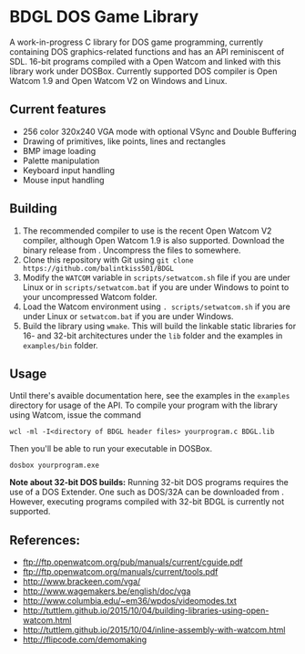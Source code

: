# BDGL DOS Game Library
A work-in-progress C library for DOS game programming, currently containing DOS
graphics-related functions and has an API reminiscent of SDL. 16-bit programs
compiled with a Open Watcom and linked with this library work under DOSBox.
Currently supported DOS compiler is Open Watcom 1.9 and
Open Watcom V2 on Windows and Linux.

## Current features

* 256 color 320x240 VGA mode with optional VSync and Double Buffering
* Drawing of primitives, like points, lines and rectangles
* BMP image loading
* Palette manipulation
* Keyboard input handling
* Mouse input handling

## Building

1. The recommended compiler to use is the recent Open Watcom V2
   compiler, although Open Watcom 1.9 is also supported.
   Download the binary release from
   [](https://github.com/open-watcom/travis-ci-ow-builds/archive/master.zip).
   Uncompress the files to somewhere.
2. Clone this repository with Git using
   `git clone https://github.com/balintkiss501/BDGL`
3. Modify the `WATCOM` variable in `scripts/setwatcom.sh` file if you are
   under Linux or in `scripts/setwatcom.bat` if you are under Windows to
   point to your uncompressed Watcom folder.
4. Load the Watcom environment using `. scripts/setwatcom.sh` if you are under
   Linux or `setwatcom.bat` if you are under Windows.
3. Build the library using `wmake`. This will build the linkable static
   libraries for 16- and 32-bit architectures under the `lib` folder and the
   examples in `examples/bin` folder.

## Usage

Until there's avaible documentation here, see the examples in the `examples`
directory for usage of the API. To compile your program with the library
using Watcom, issue the command

```
wcl -ml -I<directory of BDGL header files> yourprogram.c BDGL.lib
```

Then you'll be able to run your executable in DOSBox.

```
dosbox yourprogram.exe
```

**Note about 32-bit DOS builds:** Running 32-bit DOS programs requires the use of
a DOS Extender. One such as DOS/32A can be downloaded from
[](http://dos32a.narechk.net). However, executing programs compiled with 32-bit
BDGL is currently not supported.

## References:

* <ftp://ftp.openwatcom.org/pub/manuals/current/cguide.pdf>
* <ftp://ftp.openwatcom.org/manuals/current/tools.pdf>
* <http://www.brackeen.com/vga/>
* <http://www.wagemakers.be/english/doc/vga>
* <http://www.columbia.edu/~em36/wpdos/videomodes.txt>
* <http://tuttlem.github.io/2015/10/04/building-libraries-using-open-watcom.html>
* <http://tuttlem.github.io/2015/10/04/inline-assembly-with-watcom.html>
* <http://flipcode.com/demomaking>
